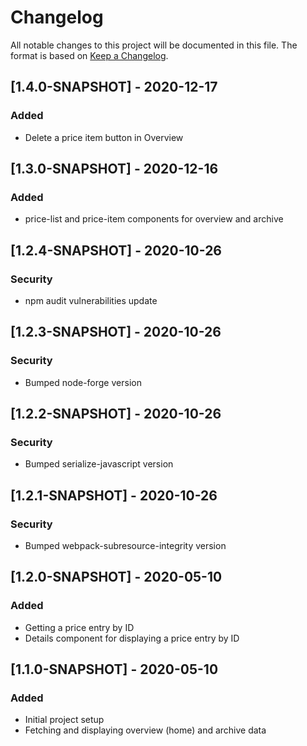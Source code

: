 # Changelog
All notable changes to this project will be documented in this file. The format is based on [Keep a Changelog](https://keepachangelog.com/en/1.0.0/).

## [1.4.0-SNAPSHOT] - 2020-12-17
### Added
- Delete a price item button in Overview

## [1.3.0-SNAPSHOT] - 2020-12-16
### Added
- price-list and price-item components for overview and archive

## [1.2.4-SNAPSHOT] - 2020-10-26
### Security
- npm audit vulnerabilities update

## [1.2.3-SNAPSHOT] - 2020-10-26
### Security
- Bumped node-forge version

## [1.2.2-SNAPSHOT] - 2020-10-26
### Security
- Bumped serialize-javascript version

## [1.2.1-SNAPSHOT] - 2020-10-26
### Security
- Bumped webpack-subresource-integrity version

## [1.2.0-SNAPSHOT] - 2020-05-10
### Added
- Getting a price entry by ID
- Details component for displaying a price entry by ID

## [1.1.0-SNAPSHOT] - 2020-05-10
### Added
- Initial project setup
- Fetching and displaying overview (home) and archive data
